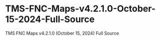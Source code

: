 # TMS-FNC-Maps-v4.2.1.0-October-15-2024-Full-Source
TMS FNC Maps v4.2.1.0 (October 15, 2024) Full Source
